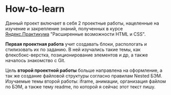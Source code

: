 # How-to-learn


Данный проект включает в себя 2 проектные работы, нацеленные на изучение и закрепление знаний, полученных в курсе [Яндекс.Практикума](https://practicum.yandex.ru) "Расширенные возможности HTML и CSS".

**Первая проектная работа** учит создавать блоки, распологать и стилизовать их по заданию.
В ней изучались такие темы, как флексбокс-верстка, позиционирование элементов и др, а также началось знакомство с Git.

Цель **второй проектной работы** больше направлена на оформление, а так же создание файловой структуры согласно правилам Nested БЭМ.
Изучаемые темы второй работы: iframe, анимации, организация файлом по БЭМ, а также тему readme, по которой я сейчас этот текст пишу. 
